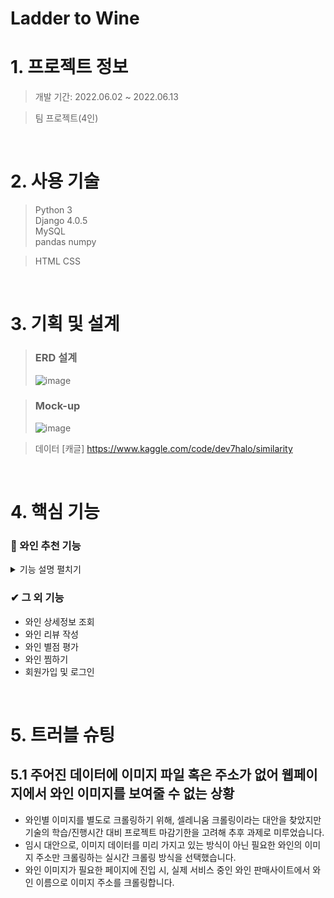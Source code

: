 # Ladder to Wine

# 1. 프로젝트 정보
> 개발 기간: 2022.06.02 ~ 2022.06.13

> 팀 프로젝트(4인)

<br>

# 2. 사용 기술
> Python 3  
> Django 4.0.5  
> MySQL  
> pandas 
> numpy  

> HTML
> CSS

<br>

# 3. 기획 및 설계
> ### ERD 설계
> ![image](https://user-images.githubusercontent.com/100769423/186102056-72ff767a-d377-408f-b5e6-7cc8cb922b78.png)

> ### Mock-up
> ![image](https://user-images.githubusercontent.com/100769423/186102543-9619950e-9161-4ef1-bace-882d7e03174c.png)

> 데이터
> [캐글] https://www.kaggle.com/code/dev7halo/similarity

<br>

# 4. 핵심 기능
### 🍷 와인 추천 기능

<details>
  <summary>기능 설명 펼치기</summary>
  <br>

## 4.1. 기능 타입
> ### 무작위 와인 추천  
메인페이지 진입 시 데이터셋에 존재하는 4개의 와인을 무작위로 추천합니다.

> ### 유사 와인 추천  
특정 와인의 상세페이지 하단부에 해당 와인의 정보와 유사한 4개의 와인을 추천합니다.
  
  <br>
  
## 4.2 기능 흐름
  
  <br>
  
> ### 📌 Step 1. 추천 와인 선별  

- #### 무작위 선별(링크) 
- 메인페이지 진입 시 무작위로 4개의 와인을 선별합니다.
  
- #### 유사도 체크(링크) 
- 상세페이지 진입 시 특정된 와인과 유사한 4개의 와인을 선별합니다.
- 선별 방법은 준비된 유사도 측정 모델(.csv)을 이용해 유사도가 높은 순으로 선별합니다.
  
  <br>
  
> ### 📌 Step 2. 이미지 크롤링
- 선별된 와인의 이미지 주소를 크롤링합니다.
- 크롤링한 이미지 주소를 선별된 와인 데이터에 추가합니다. 
  
  <br>
  
> ### 📌 Step 3. 데이터 응답 
- 준비가 완료된 와인 데이터로 클라이언트에 응답합니다.

  <br>
</details>


### ✔ 그 외 기능
- 와인 상세정보 조회
- 와인 리뷰 작성
- 와인 별점 평가
- 와인 찜하기
- 회원가입 및 로그인

<br>

# 5. 트러블 슈팅
## 5.1 주어진 데이터에 이미지 파일 혹은 주소가 없어 웹페이지에서 와인 이미지를 보여줄 수 없는 상황
- 와인별 이미지를 별도로 크롤링하기 위해, 셀레니움 크롤링이라는 대안을 찾았지만 기술의 학습/진행시간 대비 프로젝트 마감기한을 고려해 추후 과제로 미루었습니다.
- 임시 대안으로, 이미지 데이터를 미리 가지고 있는 방식이 아닌 필요한 와인의 이미지 주소만 크롤링하는 실시간 크롤링 방식을 선택했습니다.
- 와인 이미지가 필요한 페이지에 진입 시, 실제 서비스 중인 와인 판매사이트에서 와인 이름으로 이미지 주소를 크롤링합니다.
